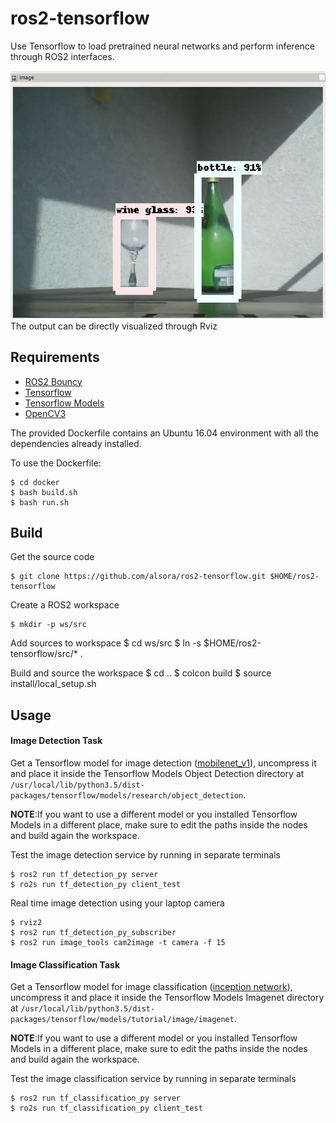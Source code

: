 # ros2-tensorflow

Use Tensorflow to load pretrained neural networks and perform inference through ROS2 interfaces.

<img src="/data/detection.png" alt="Rviz2 detection output"/>
The output can be directly visualized through Rviz

## Requirements

 - [ROS2 Bouncy](https://index.ros.org/doc/ros2/Installation/)
 - [Tensorflow](https://www.tensorflow.org/install/)
 - [Tensorflow Models](https://github.com/tensorflow/models/blob/master/research/object_detection/g3doc/installation.md)
 - [OpenCV3](https://docs.opencv.org/3.0-beta/doc/tutorials/introduction/linux_install/linux_install.html)

The provided Dockerfile contains an Ubuntu 16.04 environment with all the dependencies already installed.

To use the Dockerfile:

    $ cd docker
    $ bash build.sh
    $ bash run.sh

## Build 

Get the source code

    $ git clone https://github.com/alsora/ros2-tensorflow.git $HOME/ros2-tensorflow

Create a ROS2 workspace

    $ mkdir -p ws/src

Add sources to workspace
    $ cd ws/src
    $ ln -s $HOME/ros2-tensorflow/src/* .

Build and source the workspace
    $ cd ..
    $ colcon build
    $ source install/local_setup.sh

## Usage

#### Image Detection Task

Get a Tensorflow model for image detection ([mobilenet_v1](download.tensorflow.org/models/object_detection/ssd_mobilenet_v1_coco_2017_11_17.tar.gz)), uncompress it and place it inside the Tensorflow Models Object Detection directory at `/usr/local/lib/python3.5/dist-packages/tensorflow/models/research/object_detection`.

**NOTE**:If you want to use a different model or you installed Tensorflow Models in a different place, make sure to edit the paths inside the nodes and build again the workspace.

Test the image detection service by running in separate terminals

    $ ros2 run tf_detection_py server
    $ ro2s run tf_detection_py client_test

Real time image detection using your laptop camera

    $ rviz2
    $ ros2 run tf_detection_py_subscriber
    $ ros2 run image_tools cam2image -t camera -f 15


#### Image Classification Task

Get a Tensorflow model for image classification ([inception network](http://download.tensorflow.org/models/image/imagenet/inception-2015-12-05.tgz)), uncompress it and place it inside the Tensorflow Models Imagenet directory at `/usr/local/lib/python3.5/dist-packages/tensorflow/models/tutorial/image/imagenet`.

**NOTE**:If you want to use a different model or you installed Tensorflow Models in a different place, make sure to edit the paths inside the nodes and build again the workspace.

Test the image classification service by running in separate terminals

    $ ros2 run tf_classification_py server
    $ ro2s run tf_classification_py client_test
